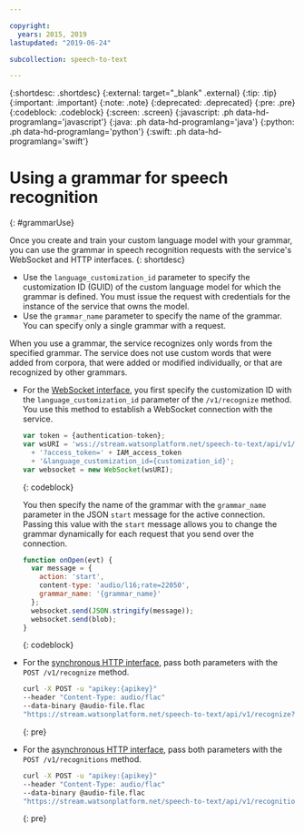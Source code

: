 ```yaml
---

copyright:
  years: 2015, 2019
lastupdated: "2019-06-24"

subcollection: speech-to-text

---
```


{:shortdesc: .shortdesc}
{:external: target="_blank" .external}
{:tip: .tip}
{:important: .important}
{:note: .note}
{:deprecated: .deprecated}
{:pre: .pre}
{:codeblock: .codeblock}
{:screen: .screen}
{:javascript: .ph data-hd-programlang='javascript'}
{:java: .ph data-hd-programlang='java'}
{:python: .ph data-hd-programlang='python'}
{:swift: .ph data-hd-programlang='swift'}

# Using a grammar for speech recognition
{: #grammarUse}

Once you create and train your custom language model with your grammar, you can use the grammar in speech recognition requests with the service's WebSocket and HTTP interfaces.
{: shortdesc}

-   Use the `language_customization_id` parameter to specify the customization ID (GUID) of the custom language model for which the grammar is defined. You must issue the request with credentials for the instance of the service that owns the model.
-   Use the `grammar_name` parameter to specify the name of the grammar. You can specify only a single grammar with a request.

When you use a grammar, the service recognizes only words from the specified grammar. The service does not use custom words that were added from corpora, that were added or modified individually, or that are recognized by other grammars.

-   For the [WebSocket interface](/docs/services/speech-to-text?topic=speech-to-text-websockets), you first specify the customization ID with the `language_customization_id` parameter of the `/v1/recognize` method. You use this method to establish a WebSocket connection with the service.

    ```javascript
    var token = {authentication-token};
    var wsURI = 'wss://stream.watsonplatform.net/speech-to-text/api/v1/recognize'
      + '?access_token=' + IAM_access_token
      + '&language_customization_id={customization_id}';
    var websocket = new WebSocket(wsURI);
    ```
    {: codeblock}

    You then specify the name of the grammar with the `grammar_name` parameter in the JSON `start` message for the active connection. Passing this value with the `start` message allows you to change the grammar dynamically for each request that you send over the connection.

    ```javascript
    function onOpen(evt) {
      var message = {
        action: 'start',
        content-type: 'audio/l16;rate=22050',
        grammar_name: '{grammar_name}'
      };
      websocket.send(JSON.stringify(message));
      websocket.send(blob);
    }
    ```
    {: codeblock}
-   For the [synchronous HTTP interface](/docs/services/speech-to-text?topic=speech-to-text-http), pass both parameters with the `POST /v1/recognize` method.

    ```bash
    curl -X POST -u "apikey:{apikey}"
    --header "Content-Type: audio/flac"
    --data-binary @audio-file.flac
    "https://stream.watsonplatform.net/speech-to-text/api/v1/recognize?language_customization_id={customization_id}&grammar_name={grammar_name}"
    ```
    {: pre}
-   For the [asynchronous HTTP interface](/docs/services/speech-to-text?topic=speech-to-text-async), pass both parameters with the `POST /v1/recognitions` method.

    ```bash
    curl -X POST -u "apikey:{apikey}"
    --header "Content-Type: audio/flac"
    --data-binary @audio-file.flac
    "https://stream.watsonplatform.net/speech-to-text/api/v1/recognitions?language_customization_id={customization_id}&grammar_name={grammar_name}"
    ```
    {: pre}
